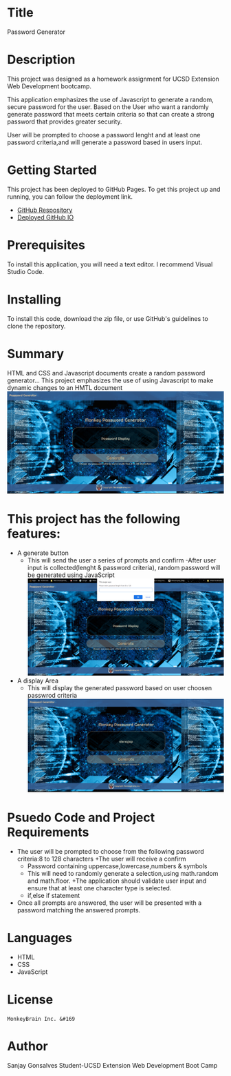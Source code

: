 # Title
Password Generator
# Description
This project was designed as a homework assignment for UCSD Extension Web Development bootcamp.

This application emphasizes the use of Javascript to generate a random, secure password for the user.
Based on the User who want a randomly generate password that meets certain criteria so that can create a strong password that provides greater security.

User will be prompted to choose a password lenght and at least one password criteria,and will generate a password based in users input.

# Getting Started
This project has been deployed to GitHub Pages. To get this project up and running, you can follow the deployment link.
   + [GitHub Respository](https://github.com/sanjay1626/Password-Generator.git) 
   + [Deployed GitHub IO](https://sanjay1626.github.io/Password-Generator/.)

# Prerequisites
To install this application, you will need a text editor. I recommend Visual Studio Code.

# Installing
To install this code, download the zip file, or use GitHub's guidelines to clone the repository.

# Summary
HTML and CSS and Javascript documents create a random password generator...
This project emphasizes the use of using Javascript to make dynamic changes to an HMTL document
  ![ScreenshotIntro](https://github.com/sanjay1626/Password-Generator/blob/main/assests/images/Screenshot1.jpg)

# This project has the following features:
+ A generate button
    - This will send the user a series of prompts and confirm
    -After user input is collected(lenght & password criteria), random password will be generated using JavaScript
    ![ScreenshotLength](https://github.com/sanjay1626/Password-Generator/blob/main/assests/images/Screenshot2.jpg)
+ A display Area
    - This will display the generated password based on user choosen passwrod criteria
     ![Screenshotdisplay](https://github.com/sanjay1626/Password-Generator/blob/main/assests/images/Screenshot4.jpg)

# Psuedo Code and Project Requirements
  + The user will be prompted to choose from the following password criteria:8 to 128 characters
  +The user will receive a confirm
     - Password containing uppercase,lowercase,numbers & symbols
     - This will need to randomly generate a selection,using math.random and math.floor.
  +The application should validate user input and ensure that at least one character type is selected.
     - if,else if statement
  + Once all prompts are answered, the user will be presented with a password matching the answered prompts. 
  
# Languages
  + HTML
  + CSS
  + JavaScript
      
# License
    MonkeyBrain Inc. &#169

# Author
  Sanjay Gonsalves
  Student-UCSD Extension
  Web Development Boot Camp



     

